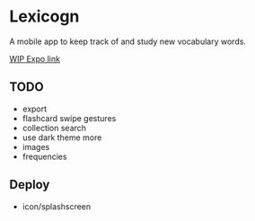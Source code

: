 # Lexicogn

A mobile app to keep track of and study new vocabulary words.

[WIP Expo link](https://expo.io/@evadin/projects/lexicogn)

## TODO

- export
- flashcard swipe gestures
- collection search
- use dark theme more
- images
- frequencies

## Deploy

- icon/splashscreen